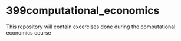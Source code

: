 # 399computational_economics
This repository will contain excercises done during the computational economics course
